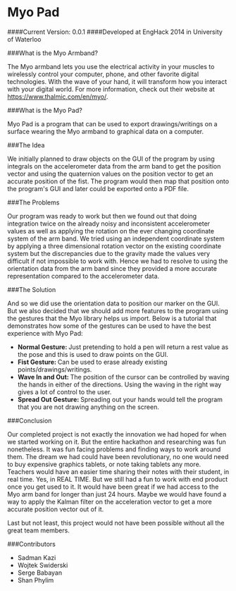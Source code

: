 Myo Pad
=======
####Current Version: 0.0.1
####Developed at EngHack 2014 in University of Waterloo

###What is the Myo Armband?

The Myo armband lets you use the electrical activity in your muscles to wirelessly control your computer, phone, and other favorite digital technologies. With the wave of your hand, it will transform how you interact with your digital world. For more information, check out their website at https://www.thalmic.com/en/myo/.

###What is the Myo Pad?

Myo Pad is a program that can be used to export drawings/writings on a surface wearing the Myo armband to graphical data on a computer.

###The Idea

We initially planned to draw objects on the GUI of the program by using integrals on the accelerometer data from the arm band to get the position vector and using the quaternion values on the position vector to get an accurate position of the fist. The program would then map that position onto the program's GUI and later could be exported onto a PDF file.

###The Problems

Our program was ready to work but then we found out that doing integration twice on the already noisy and inconsistent accelerometer values as well as applying the rotation on the ever changing coordinate system of the arm band. We tried using an independent coordinate system by applying a three dimensional rotation vector on the existing coordinate system but the discrepancies due to the gravity made the values very difficult if not impossible to work with. Hence we had to resolve to using the orientation data from the arm band since they provided a more accurate representation compared to the accelerometer data.

###The Solution

And so we did use the orientation data to position our marker on the GUI. But we also decided that we should add more features to the program using the gestures that the Myo library helps us import. Below is a tutorial that demonstrates how some of the gestures can be used to have the best experience with Myo Pad:


* <strong>Normal Gesture: </strong> Just pretending to hold a pen will return a rest value as the pose and this is used to draw points on the GUI.
* <strong>Fist Gesture: </strong> Can be used to erase already existing points/drawings/writings.
* <strong>Wave In and Out: </strong> The position of the cursor can be controlled by waving the hands in either of the directions. Using the waving in the right way gives a lot of control to the user.
* <strong>Spread Out Gesture: </strong> Spreading out your hands would tell the program that you are not drawing anything on the screen.

###Conclusion

Our completed project is not exactly the innovation we had hoped for when we started working on it. But the entire hackathon and researching was fun nonetheless. It was fun facing problems and finding ways to work around them. The dream we had could have been revolutionary, no one would need to buy expensive graphics tablets, or note taking tablets any more. Teachers would have an easier time sharing their notes with their student, in real time. Yes, in REAL TIME. But we still had a fun to work with end product once you get used to it. It would have been great if we had access to the Myo arm band for longer than just 24 hours. Maybe we would have found a way to apply the Kalman filter on the acceleration vector to get a more accurate position vector out of it. 

Last but not least, this project would not have been possible without all the great team members.

###Contributors

* Sadman Kazi
* Wojtek Swiderski
* Serge Babayan
* Shan Phylim
